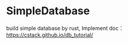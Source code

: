# SimpleDatabase
build simple database by rust, Implement doc：https://cstack.github.io/db_tutorial/
